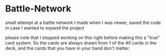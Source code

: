 # Battle-Network

small attempt at a battle network I made when I was newer, saved the code in case I wanted to expand the project 

please note that I stopped working on this right before making this a "true" card system. 
So the cards are always drawn from 1 of the 40 cards in the deck, and the cards that you have in your hand don't matter.
